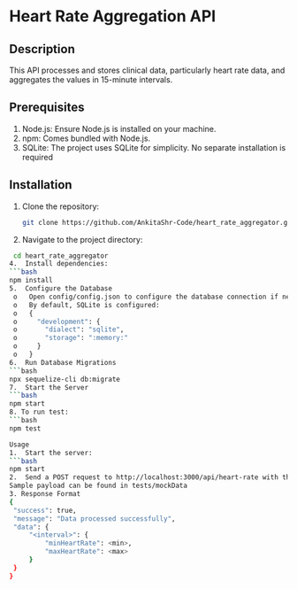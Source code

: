 # Heart Rate Aggregation API

## Description
This API processes and stores clinical data, particularly heart rate data, and aggregates the values in 15-minute intervals. 

## Prerequisites
1.	Node.js: Ensure Node.js is installed on your machine.
2.	npm: Comes bundled with Node.js.
3.	SQLite: The project uses SQLite for simplicity. No separate installation is required


## Installation
1. Clone the repository:
   ```bash
   git clone https://github.com/AnkitaShr-Code/heart_rate_aggregator.git
2.	Navigate to the project directory: 
   ```bash
  	cd heart_rate_aggregator
4.	Install dependencies: 
   ```bash
   npm install
5.	Configure the Database
    o	Open config/config.json to configure the database connection if needed.
    o	By default, SQLite is configured: 
    o	{
    o	  "development": {
    o	    "dialect": "sqlite",
    o	    "storage": ":memory:"
    o	  }
    o	}
6.	Run Database Migrations
   ```bash
   npx sequelize-cli db:migrate
7.	Start the Server
   ```bash
   npm start
8. To run test:
   ```bash
   npm test

Usage
1.	Start the server: 
   ```bash
   npm start
2.	Send a POST request to http://localhost:3000/api/heart-rate with the payload.
   Sample payload can be found in tests/mockData
3. Response Format
{
    "success": true,
    "message": "Data processed successfully",
    "data": {
        "<interval>": {
            "minHeartRate": <min>,
            "maxHeartRate": <max>
        }
    }
}

